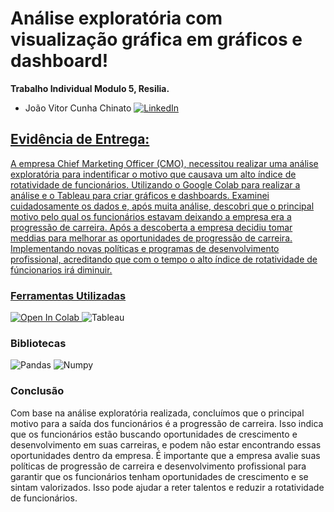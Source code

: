 # Análise exploratória com visualização gráfica em gráficos e dashboard!

**Trabalho Individual Modulo 5, Resilia.**
 
- João Vitor Cunha Chinato <a href="https://www.linkedin.com/in/joao-vitor-cunha-chinato/">
        <img src="https://img.shields.io/badge/LinkedIn-blue?style=flat-square&logo=linkedin" alt="LinkedIn">


## Evidência de Entrega:
A empresa Chief Marketing Officer (CMO), necessitou realizar uma análise exploratória para indentificar o motivo que causava um alto índice de rotatividade de funcionários. Utilizando o Google Colab para realizar a análise e o Tableau para criar gráficos e dashboards. Examinei cuidadosamente os dados e, após muita análise, descobri que o principal motivo pelo qual os funcionários estavam deixando a empresa era a progressão de carreira.
Após a descoberta a empresa decidiu tomar meddias para melhorar as oportunidades de progressão de carreira. Implementando novas políticas e programas de desenvolvimento profissional, acreditando que com o tempo o alto índice de rotatividade de fúncionarios irá diminuir.

### Ferramentas Utilizadas

<a target="_blank" href="https://colab.research.google.com/github/GoogleCloudPlatform/vertex-ai-samples/blob/main/notebooks/official/model_monitoring/model_monitoring.ipynb"> 
  <img src="https://colab.research.google.com/assets/colab-badge.svg" alt="Open In Colab"/>
</a>
<img src="https://img.shields.io/badge/Tableau-E97627?style=for-the-badge&logo=Tableau&logoColor=white" alt="Tableau">


### Bibliotecas
<img src="https://img.shields.io/badge/pandas-%23150458.svg?style=for-the-badge&logo=pandas&logoColor=white" alt="Pandas">
      <img src="https://img.shields.io/badge/numpy-%23013243.svg?style=for-the-badge&logo=numpy&logoColor=white" alt="Numpy">

### Conclusão
Com base na análise exploratória realizada, concluímos que o principal motivo para a saída dos funcionários é a progressão de carreira. Isso indica que os funcionários estão buscando oportunidades de crescimento e desenvolvimento em suas carreiras, e podem não estar encontrando essas oportunidades dentro da empresa. É importante que a empresa avalie suas políticas de progressão de carreira e desenvolvimento profissional para garantir que os funcionários tenham oportunidades de crescimento e se sintam valorizados. Isso pode ajudar a reter talentos e reduzir a rotatividade de funcionários.